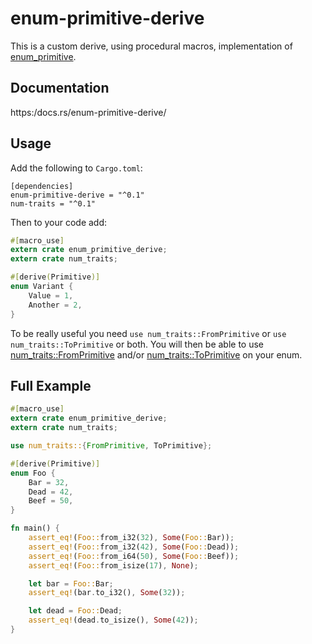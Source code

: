 # enum-primitive-derive

This is a custom derive, using procedural macros, implementation of
[enum_primitive](https://crates.io/crates/enum_primitive).

## Documentation

https:/docs.rs/enum-primitive-derive/

## Usage

Add the following to `Cargo.toml`:

```
[dependencies]
enum-primitive-derive = "^0.1"
num-traits = "^0.1"
```

Then to your code add:

```rust
#[macro_use]
extern crate enum_primitive_derive;
extern crate num_traits;

#[derive(Primitive)]
enum Variant {
    Value = 1,
    Another = 2,
}
```

To be really useful you need `use num_traits::FromPrimitive` or
`use num_traits::ToPrimitive` or both. You will then be able to
use
[num_traits::FromPrimitive](https://rust-num.github.io/num/num/trait.FromPrimitive.html)
and/or
[num_traits::ToPrimitive](https://rust-num.github.io/num/num/trait.ToPrimitive.html)
on your enum.

## Full Example

```rust
#[macro_use]
extern crate enum_primitive_derive;
extern crate num_traits;

use num_traits::{FromPrimitive, ToPrimitive};

#[derive(Primitive)]
enum Foo {
    Bar = 32,
    Dead = 42,
    Beef = 50,
}

fn main() {
    assert_eq!(Foo::from_i32(32), Some(Foo::Bar));
    assert_eq!(Foo::from_i32(42), Some(Foo::Dead));
    assert_eq!(Foo::from_i64(50), Some(Foo::Beef));
    assert_eq!(Foo::from_isize(17), None);

    let bar = Foo::Bar;
    assert_eq!(bar.to_i32(), Some(32));

    let dead = Foo::Dead;
    assert_eq!(dead.to_isize(), Some(42));
}
```

